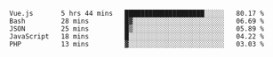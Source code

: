 <!--START_SECTION:waka-->
```text
Vue.js       5 hrs 44 mins   ████████████████████░░░░░   80.17 % 
Bash         28 mins         █▓░░░░░░░░░░░░░░░░░░░░░░░   06.69 % 
JSON         25 mins         █▒░░░░░░░░░░░░░░░░░░░░░░░   05.89 % 
JavaScript   18 mins         █░░░░░░░░░░░░░░░░░░░░░░░░   04.22 % 
PHP          13 mins         ▓░░░░░░░░░░░░░░░░░░░░░░░░   03.03 % 
```
<!--END_SECTION:waka-->
